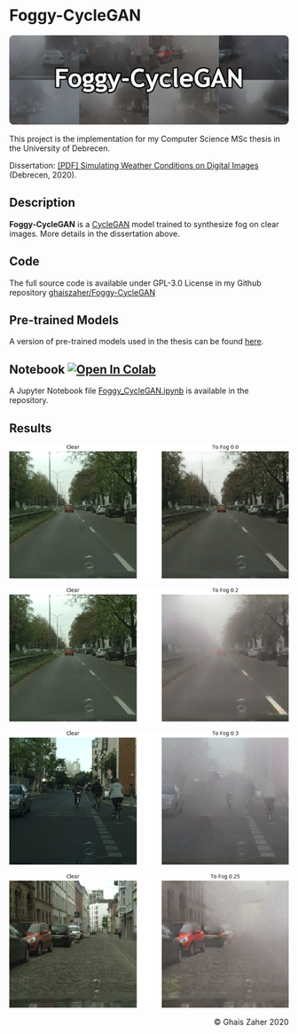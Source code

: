 # Foggy-CycleGAN

<p align="center">
 <img src="images/banner-cropped-rnd.png">
</p>

This project is the implementation for my Computer Science MSc thesis in the University of Debrecen.

Dissertation: 
<a href="./dissertation/Simulating%20Weather%20Conditions%20on%20Digital%20Images%20-%20Final.pdf" target="_blank">[PDF] Simulating Weather Conditions on Digital Images</a> (Debrecen, 2020).

## Description
**Foggy-CycleGAN** is a
<a href="https://junyanz.github.io/CycleGAN/" target="_blank">CycleGAN</a> model trained to synthesize fog on clear images. More details in the dissertation above.

## Code
The full source code is available under GPL-3.0 License in my Github repository <a href="https://github.com/ghaiszaher/Foggy-CycleGAN" target="_blank">ghaiszaher/Foggy-CycleGAN</a>

## Pre-trained Models
A version of pre-trained models used in the thesis can be found [here](https://drive.google.com/drive/folders/1QKsiaGkMFvtGcp072IG57MfY1o_D-L3k?usp=sharing).

## Notebook <a href="https://colab.research.google.com/github/ghaiszaher/Foggy-CycleGAN/blob/master/Foggy_CycleGAN.ipynb" target="_blank"><img src="https://colab.research.google.com/assets/colab-badge.svg" alt="Open In Colab"/></a>
A Jupyter Notebook file <a href="https://github.com/ghaiszaher/Foggy-CycleGAN/blob/master/Foggy_CycleGAN.ipynb" target="_blank">Foggy_CycleGAN.ipynb</a> is available in the repository.
 

## Results
<p align="center">
 <img src="images/result-animated-01.gif">
</p>

<p align="center">
 <img src="images/result-sample-0.2.jpg">
</p>

<p align="center">
 <img src="images/result-sample-0.3.jpg">
</p>

<p align="center">
 <img src="images/result-sample-0.25.jpg">
</p>

<div align="right">
&copy; Ghais Zaher 2020
</div>
